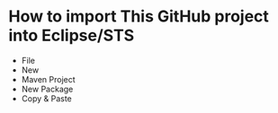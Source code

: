 # How to import This GitHub project into Eclipse/STS

- File
- New
- Maven Project
- New Package
- Copy & Paste
